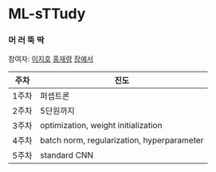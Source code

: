 # ML-sTTudy
### 머 러 뚝 딱

참여자: [이지호](https://github.com/jiho-030) [홍재령](https://github.com/Jar199) [장예서](https://github.com/yesyeseo)

|주차|진도|
|---|---|
|1주차|퍼셉트론|
|2주차|5단원까지|
|3주차|optimization, weight initialization|
|4주차|batch norm, regularization, hyperparameter|
|5주차|standard CNN|